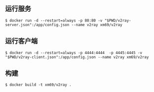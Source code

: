 ## 运行服务

```
$ docker run -d --restart=always -p 80:80 -v "$PWD/v2ray-server.json":/app/config.json --name v2ray xm69/v2ray
```

## 运行客户端

```
$ docker run -d --restart=always -p 4444:4444  -p 4445:4445 -v "$PWD/v2ray-client.json":/app/config.json --name v2ray xm69/v2ray
```

## 构建

```
$ docker build -t xm69/v2ray .
```
